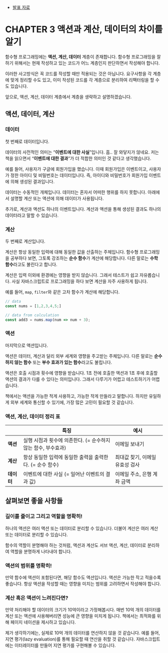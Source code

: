 - [발표 자료](3%EC%9E%A5_%EB%B0%9C%ED%91%9C.pdf)

# CHAPTER 3 액션과 계산, 데이터의 차이를 알기

함수형 프로그래밍에는 **액션, 계산, 데이터** 계층이 존재합니다. 함수형 프로그래밍을 잘하기 위해서는 현재 작성하고 있는 코드가 어느 계층인지 판단하면서 작성해야 합니다.

이러한 사고방식은 꼭 코드를 작성할 때만 적용되는 것은 아닙니다. 요구사항을 각 계층에 맞게 정리할 수도 있고, 이미 작성된 코드를 각 계층으로 분리하여 리팩터링을 할 수도 있습니다.

앞으로, 액션, 계산, 데이터 계층에서 계층을 생략하고 설명하겠습니다.

## 액션, 데이터, 계산

### 데이터

첫 번째로 데이터입니다.

데이터의 사전적인 의미는 “**이벤트에 대한 사실**”입니다. 흠.. 잘 와닿지가 않네요. 저는 책을 읽으면서 “**이벤트에 대한 결과**”가 더 적합한 의미인 것 같다고 생각했습니다.

예를 들어, 사용자가 구글에 회원가입을 했습니다. 이때 회원가입은 이벤트이고, 사용자가 정한 아이디 및 비밀번호는 데이터입니다. 즉, 아이디와 비밀번호가 회원가입 이벤트에 의해 생성된 결과입니다.

데이터는 수동적인 개체입니다. 데이터는 혼자서 어떠한 행위를 하지 못합니다. 아래에서 설명할 계산 또는 액션에 의해 데이터가 사용됩니다.

추가로, 계산과 액션도 하나의 이벤트입니다. 계산과 액션을 통해 생성된 결과도 하나의 데이터라고 말할 수 있습니다.

### 계산

두 번째로 계산입니다.

계산은 항상 동일한 입력에 대해 동일한 값을 산출하는 주체입니다. 함수형 프로그래밍을 공부하다 보면, 그토록 강조하는 **순수 함수**가 계산에 해당합니다. 다른 말로는 **수학 함수**라고도 불린다고 합니다.

계산은 입력 이외에 환경에는 영향을 받지 않습니다. 그래서 테스트가 쉽고 자유롭습니다. 사실 자바스크립트로 프로그래밍을 하다 보면 계산을 자주 사용하게 됩니다.

예를 들어, `map`, `filter`와 같은 고차 함수가 계산에 해당합니다.

```jsx
// data
const nums = [1,2,3,4,5;]

// data from calculation
const add3 = nums.map(num => num + 3);
```

### 액션

마지막으로 액션입니다.

액션은 데이터, 계산과 달리 외부 세계와 영향을 주고받는 주체입니다. 다른 말로는 **순수하지 않는 함수** 또는 **부수 효과가 있는 함수**라고도 불립니다.

액션은 호출 시점과 횟수에 영향을 받습니다. 1초 전에 호출한 액션과 1초 후에 호출할 액션의 결과가 다를 수 있다는 의미입니다. 그래서 다루기가 어렵고 테스트하기가 어렵습니다.

책에서는 액션을 가능한 적게 사용하고, 가능한 작게 만들라고 말합니다. 하지만 유일하게 외부 세계와 통신할 수 있기에, 가장 많은 고민이 필요할 것 같습니다.

### 액션, 계산, 데이터 정리 표

|  | **특징** | **예시** |
| --- | --- | --- |
| **액션** | 실행 시점과 횟수에 의존한다. (= 순수하지 않는 함수, 부수효과) | 이메일 보내기 |
| **계산** | 항상 동일한 입력에 동일한 출력을 출력한다. (= 순수 함수) | 최대값 찾기, 이메일 유효성 검사 |
| **데이터** | 이벤트에 대한 사실 (= 일어난 이벤트의 결과 값) | 이메일 주소, 은행 계좌 금액 |

## 살펴보면 좋을 사항들

### 길이를 줄이고 그리고 역할을 명확히!

하나의 액션은 여러 액션 또는 데이터로 분리할 수 있습니다. 더불어 계산은 여러 계산 또는 데이터로 분리할 수 있습니다.

함수의 역할이 분명해야 하는 것처럼, 액션과 계산도 서브 액션, 계산, 데이터로 분리하여 역할을 분명하게 나타내야 합니다.

### 액션의 범위를 명확히!

만약 함수에 액션이 포함된다면, 해당 함수도 액션입니다. 액션은 가능한 작고 적을수록 좋습니다. 항상 액션을 작성할 때는 영향을 미치는 범위를 고려하면서 작성해야 합니다.

### 계산 혹은 액션이 느려진다면?

만약 처리해야 할 데이터의 크기가 10억이라고 가정해봅시다. 매번 10억 개의 데이터를 계산 또는 액션에 사용해버리면 성능에 큰 영향을 미치게 됩니다. 책에서는 최적화를 위해 페이지 네이션을 제시하고 있습니다.

제가 생각하기에는, 실제로 10억 개의 데이터를 연산하지 않을 것 같습니다. 예를 들어, 지연 평가(lazy evaluation)를 통해 필요할 때 연산을 취할 것 같습니다. 자바스크립트에는 이터레이터를 만들어 지연 평가를 구현해볼 수 있습니다.
